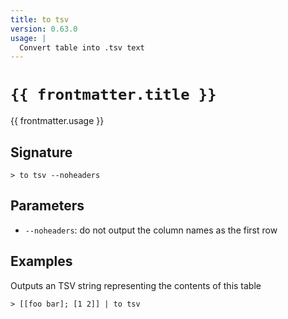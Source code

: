 ```yaml
---
title: to tsv
version: 0.63.0
usage: |
  Convert table into .tsv text
---
```


<script>
  import { usePageFrontmatter } from '@vuepress/client';
  export default { computed: { frontmatter() { return usePageFrontmatter().value; } } }
</script>

# <code>{{ frontmatter.title }}</code>

<div style='white-space: pre-wrap;'>{{ frontmatter.usage }}</div>

## Signature

```> to tsv --noheaders```

## Parameters

 -  `--noheaders`: do not output the column names as the first row

## Examples

Outputs an TSV string representing the contents of this table
```shell
> [[foo bar]; [1 2]] | to tsv
```
